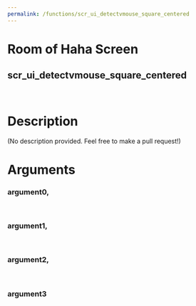 ```yaml
---
permalink: /functions/scr_ui_detectvmouse_square_centered
---
```

# Room of Haha Screen  
## scr_ui_detectvmouse_square_centered  
&nbsp;  
# Description  
(No description provided. Feel free to make a pull request!) 
&nbsp;  
# Arguments
### argument0, 

&nbsp;  
### argument1, 

&nbsp;  
### argument2, 

&nbsp;  
### argument3

&nbsp;  


